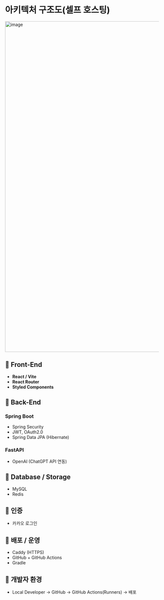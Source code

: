 # 아키텍처 구조도(셀프 호스팅)

<img width="1920" height="1080" alt="image" src="https://github.com/user-attachments/assets/d4cc1a25-e5a1-4d97-a713-becc94830032" />


## 📌 Front-End
- **React / Vite**
- **React Router**
- **Styled Components**

## 📌 Back-End
### Spring Boot
- Spring Security  
- JWT, OAuth2.0  
- Spring Data JPA (Hibernate)

### FastAPI
- OpenAI (ChatGPT API 연동)

## 📌 Database / Storage
- MySQL  
- Redis  

## 📌 인증
- 카카오 로그인  

## 📌 배포 / 운영
- Caddy (HTTPS)  
- GitHub + GitHub Actions  
- Gradle  

## 📌 개발자 환경
- Local Developer → GitHub → GitHub Actions(Runners) → 배포
